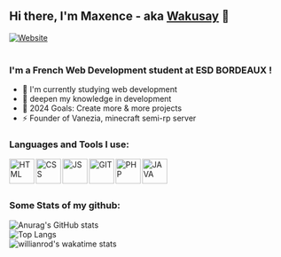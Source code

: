 [website]: https://mdorizon.fr 

## Hi there, I'm Maxence - aka [Wakusay][website] 👋 

[![Website](https://img.shields.io/website?label=mdorizon.fr&style=for-the-badge&url=https%3A%2F%2Fmdorizon.fr)](https://mdorizon.fr)  
<br>

### I'm a French Web Development student at ESD BORDEAUX !

- 🌱 I'm currently studying web development
- 🦖 deepen my knowledge in development
- 🥅 2024 Goals: Create more & more projects
- ⚡ Founder of Vanezia, minecraft semi-rp server

### Languages and Tools I use:

<img align="left" alt="HTML" width="45px" src="https://github.com/mdorizon/mdorizon/blob/main/imgs/html-5.png?raw=true" />
<img align="left" alt="CSS" width="45px" src="https://github.com/mdorizon/mdorizon/blob/main/imgs/css-3.png?raw=true" />
<img align="left" alt="JS" width="45px" src="https://github.com/mdorizon/mdorizon/blob/main/imgs/js.png?raw=true" />
<img align="left" alt="GIT" width="45px" src="https://github.com/mdorizon/mdorizon/blob/main/imgs/git.png?raw=true" />
<img align="left" alt="PHP" width="45px" src="https://github.com/mdorizon/mdorizon/blob/main/imgs/php.png?raw=true" />
<img align="left" alt="JAVA" width="45px" src="https://github.com/mdorizon/mdorizon/blob/main/imgs/java.png?raw=true" />
  
<br><br><br>

### Some Stats of my github:


![Anurag's GitHub stats](https://github-readme-stats.vercel.app/api?username=mdorizon&show_icons=true&theme=radical&count_private=true&card_width=445)
<br>
![Top Langs](https://github-readme-stats.vercel.app/api/top-langs/?username=mdorizon&layout=compact&theme=radical&count_private=true&card_width=445)
<br/>
![willianrod's wakatime stats](https://github-readme-stats.vercel.app/api/wakatime?username=mdorizon&layout=compact&langs_count=12&theme=radical)
